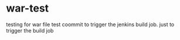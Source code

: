 # war-test
testing for war file
test coommit to trigger the jenkins build job.
just to trigger the build job
